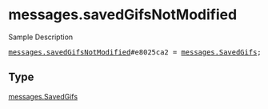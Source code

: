 # messages.savedGifsNotModified

Sample Description

<pre>
<a href="../constructor/messages.savedGifsNotModified.md">messages.savedGifsNotModified</a>#e8025ca2 = <a href="../type/messages.SavedGifs.md">messages.SavedGifs</a>;
</pre>

## Type

<a href="../type/messages.SavedGifs.md">messages.SavedGifs</a>
